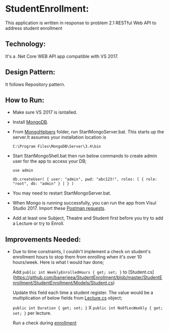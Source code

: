 # StudentEnrollment:
This application is written in response to problem 2.1 RESTful Web API to address student enrollment

## Technology:
It's a .Net Core WEB API app compatible with VS 2017.

## Design Pattern:
It follows Repository pattern.

## How to Run: 
* Make sure VS 2017 is isntalled.
* Install [MongoDB](https://docs.mongodb.com/v3.2/tutorial/install-mongodb-on-windows/).
* From [MongoHelpers](https://github.com/banerjeea/StudentEnrollment/tree/master/MongoHelpers) folder, run StartMongoServer.bat. This starts up the server.It assumes your installation location is 

  `C:\Program Files\MongoDB\Server\3.4\bin`
* Start StartMongoShell.bat then run below commands to create admin user for the app to access your DB;

  `use admin`
  
  `db.createUser( { user: "admin", pwd: "abc123!", roles: [ { role: "root", db: "admin" } ] } )`
  
* You may need to restart StartMongoServer.bat.  
* When Mongo is running successfully, you can run the app from Visul Studio 2017. Import these [Postman requests](https://github.com/banerjeea/StudentEnrollment/tree/master/PostmanRequests).
* Add at least one Subject, Theatre and Student first before you try to add a Lecture or try to Enroll.

## Improvements Needed:
* Due to time constraints, I couldn't implement a check on student's enrollment hours to stop them from enrolling when it's over 10 hours/week. Here is what I would hav done;

   Add `public int WeeklyEnrolledHours { get; set; }` to [Student.cs]   (https://github.com/banerjeea/StudentEnrollment/blob/master/StudentEnrollment/StudentEnrollment/Models/Student.cs)

   Update this field each time a student register. The value would be a multiplication of below fields from [Lecture.cs](https://github.com/banerjeea/StudentEnrollment/blob/master/StudentEnrollment/StudentEnrollment/Models/Lecture.cs) object;

  `public int Duration { get; set; }` X `public int NoOfLecWeekly { get; set; }` per lecture. 

  Run a check during [enrollment](https://github.com/banerjeea/StudentEnrollment/blob/master/StudentEnrollment/StudentEnrollment/Repositories/Enrollment/Enrollment.cs#L35)
